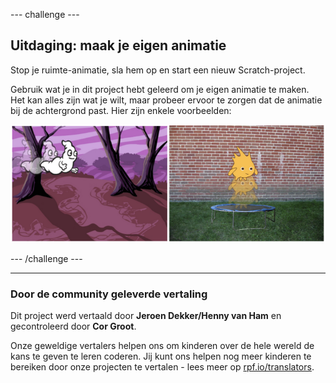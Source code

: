 --- challenge ---

## Uitdaging: maak je eigen animatie

Stop je ruimte-animatie, sla hem op en start een nieuw Scratch-project.

Gebruik wat je in dit project hebt geleerd om je eigen animatie te maken. Het kan alles zijn wat je wilt, maar probeer ervoor te zorgen dat de animatie bij de achtergrond past. Hier zijn enkele voorbeelden:

![screenshot](images/space-egs.png)

--- /challenge ---

***
### Door de community geleverde vertaling
Dit project werd vertaald door **Jeroen Dekker/Henny van Ham** en gecontroleerd door **Cor Groot**.

Onze geweldige vertalers helpen ons om kinderen over de hele wereld de kans te geven te leren coderen. Jij kunt ons helpen nog meer kinderen te bereiken door onze projecten te vertalen - lees meer op [rpf.io/translators](https://rpf.io/translators).
